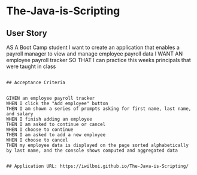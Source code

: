 # The-Java-is-Scripting

## User Story


AS A Boot Camp student I want to create an application that enables a payroll manager to view and manage employee payroll data
I WANT AN employee payroll tracker
SO THAT I can practice this weeks principals that were taught in class
```

## Acceptance Criteria


GIVEN an employee payroll tracker
WHEN I click the "Add employee" button
THEN I am shown a series of prompts asking for first name, last name, and salary
WHEN I finish adding an employee
THEN I am asked to continue or cancel
WHEN I choose to continue
THEN I am asked to add a new employee
WHEN I choose to cancel
THEN my employee data is displayed on the page sorted alphabetically by last name, and the console shows computed and aggregated data


## Application URL: https://iwilboi.github.io/The-Java-is-Scripting/
